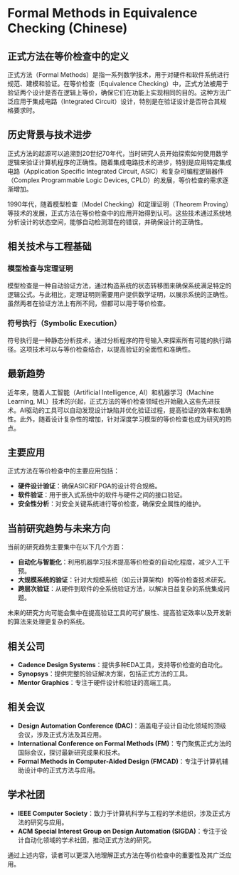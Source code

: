 # Formal Methods in Equivalence Checking (Chinese)

## 正式方法在等价检查中的定义

正式方法（Formal Methods）是指一系列数学技术，用于对硬件和软件系统进行规范、建模和验证。在等价检查（Equivalence Checking）中，正式方法被用于验证两个设计是否在逻辑上等价，确保它们在功能上实现相同的目的。这种方法广泛应用于集成电路（Integrated Circuit）设计，特别是在验证设计是否符合其规格要求时。

## 历史背景与技术进步

正式方法的起源可以追溯到20世纪70年代，当时研究人员开始探索如何使用数学逻辑来验证计算机程序的正确性。随着集成电路技术的进步，特别是应用特定集成电路（Application Specific Integrated Circuit, ASIC）和复杂可编程逻辑器件（Complex Programmable Logic Devices, CPLD）的发展，等价检查的需求逐渐增加。

1990年代，随着模型检查（Model Checking）和定理证明（Theorem Proving）等技术的发展，正式方法在等价检查中的应用开始得到认可。这些技术通过系统地分析设计的状态空间，能够自动检测潜在的错误，并确保设计的正确性。

## 相关技术与工程基础

### 模型检查与定理证明

模型检查是一种自动验证方法，通过构造系统的状态转移图来确保系统满足特定的逻辑公式。与此相比，定理证明则需要用户提供数学证明，以展示系统的正确性。虽然两者在验证方法上有所不同，但都可以用于等价检查。

### 符号执行（Symbolic Execution）

符号执行是一种静态分析技术，通过分析程序的符号输入来探索所有可能的执行路径。这项技术可以与等价检查结合，以提高验证的全面性和准确性。

## 最新趋势

近年来，随着人工智能（Artificial Intelligence, AI）和机器学习（Machine Learning, ML）技术的兴起，正式方法的等价检查领域也开始融入这些先进技术。AI驱动的工具可以自动发现设计缺陷并优化验证过程，提高验证的效率和准确性。此外，随着设计复杂性的增加，针对深度学习模型的等价检查也成为研究的热点。

## 主要应用

正式方法在等价检查中的主要应用包括：

- **硬件设计验证**：确保ASIC和FPGA的设计符合规格。
- **软件验证**：用于嵌入式系统中的软件与硬件之间的接口验证。
- **安全性分析**：对安全关键系统进行等价检查，确保安全属性的维护。

## 当前研究趋势与未来方向

当前的研究趋势主要集中在以下几个方面：

- **自动化与智能化**：利用机器学习技术提高等价检查的自动化程度，减少人工干预。
- **大规模系统的验证**：针对大规模系统（如云计算架构）的等价检查技术研究。
- **跨层次验证**：从硬件到软件的全系统验证方法，以解决日益复杂的系统集成问题。

未来的研究方向可能会集中在提高验证工具的可扩展性、提高验证效率以及开发新的算法来处理更复杂的系统。

## 相关公司

- **Cadence Design Systems**：提供多种EDA工具，支持等价检查的自动化。
- **Synopsys**：提供完整的验证解决方案，包括正式方法的工具。
- **Mentor Graphics**：专注于硬件设计和验证的高端工具。

## 相关会议

- **Design Automation Conference (DAC)**：涵盖电子设计自动化领域的顶级会议，涉及正式方法及其应用。
- **International Conference on Formal Methods (FM)**：专门聚焦正式方法的国际会议，探讨最新研究成果和技术。
- **Formal Methods in Computer-Aided Design (FMCAD)**：专注于计算机辅助设计中的正式方法与应用。

## 学术社团

- **IEEE Computer Society**：致力于计算机科学与工程的学术组织，涉及正式方法的研究与应用。
- **ACM Special Interest Group on Design Automation (SIGDA)**：专注于设计自动化领域的学术社团，推动正式方法的研究。

通过上述内容，读者可以更深入地理解正式方法在等价检查中的重要性及其广泛应用。